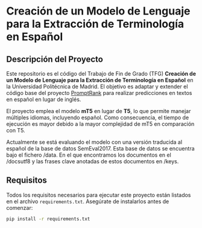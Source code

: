 # Creación de un Modelo de Lenguaje para la Extracción de Terminología en Español  

## Descripción del Proyecto  
Este repositorio es el código del Trabajo de Fin de Grado (TFG) **Creación de un Modelo de Lenguaje para la Extracción de Terminología en Español** en la Universidad Politécnica de Madrid. El objetivo es adaptar y extender el código base del proyecto [PromptRank](https://github.com/NKU-HLT/PromptRank) para realizar predicciones en textos en español en lugar de inglés.  

El proyecto emplea el modelo **mT5** en lugar de **T5**, lo que permite manejar múltiples idiomas, incluyendo español. Como consecuencia, el tiempo de ejecución es mayor debido a la mayor complejidad de mT5 en comparación con T5.

Actualmente se está evaluando el modelo con una versión traducida al español de la base de datos SemEval2017. Esta base de datos se encuentra bajo el fichero /data. En el que encontramos los documentos en el /docsutf8 y las frases clave anotadas de estos documentos en /keys.

## Requisitos  
Todos los requisitos necesarios para ejecutar este proyecto están listados en el archivo `requirements.txt`. Asegúrate de instalarlos antes de comenzar:  
```bash
pip install -r requirements.txt
